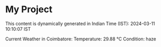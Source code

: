 # My Project

This content is dynamically generated in Indian Time (IST): 2024-03-11 10:10:07 IST


Current Weather in Coimbatore:
Temperature: 29.88 °C
Condition: haze
